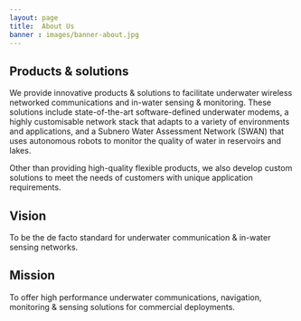 ```yaml
---
layout: page
title:  About Us
banner : images/banner-about.jpg
---
```


## Products & solutions

We provide innovative products & solutions to facilitate underwater wireless networked communications and in-water sensing & monitoring. These solutions include state-of-the-art software-defined underwater modems, a highly customisable network stack that adapts to a variety of environments and applications, and a Subnero Water Assessment Network (SWAN) that uses autonomous robots to monitor the quality of water in reservoirs and lakes.

Other than providing high-quality flexible products, we also develop custom solutions to meet the needs of customers with unique application requirements.

## Vision

To be the de facto standard for underwater communication & in-water sensing networks.

## Mission

To offer high performance underwater communications, navigation, monitoring & sensing solutions for commercial deployments.
